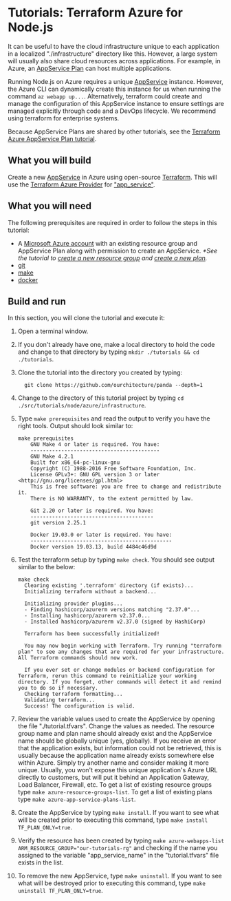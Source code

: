 # Tutorials: Terraform Azure for Node.js

It can be useful to have the cloud infrastructure unique to each application in a localized "./infrastructure" directory like this. However, a large system will usually also share cloud resources across applications. For example, in Azure, an [AppService Plan][az-app-service-plan] can host multiple applications.

Running Node.js on Azure requires a unique [AppService][az-app-service] instance. However, the Azure CLI can dynamically create this instance for us when running the command `az webapp up...`. Alternatively, terraform could create and manage the configuration of this AppService instance to ensure settings are managed explicitly through code and a DevOps lifecycle. We recommend using terraform for enterprise systems.

Because AppService Plans are shared by other tutorials, see the [Terraform Azure AppService Plan tutorial][tutorial-app-service-plan].

## What you will build

Create a new [AppService][az-app-service] in Azure using open-source [Terraform][terraform]. This will use the [Terraform Azure Provider][terraform-azurerm] for ["app_service"][terraform-app_service].

## What you will need

The following prerequisites are required in order to follow the steps in this tutorial:

- A [Microsoft Azure account][azure-account] with an existing resource group and AppService Plan along with permission to create an AppService. _\*See the tutorial to [create a new resource group][tutorial-rg] and [create a new plan][tutorial-app-service-plan]._
- [git][git]
- [make][make]
- [docker][docker]

## Build and run

In this section, you will clone the tutorial and execute it:

1. Open a terminal window.

2. If you don't already have one, make a local directory to hold the code and change to that directory by typing `mkdir ./tutorials && cd ./tutorials`.

3. Clone the tutorial into the directory you created by typing:

   ```shell
     git clone https://github.com/ourchitecture/panda --depth=1
   ```

4. Change to the directory of this tutorial project by typing `cd ./src/tutorials/node/azure/infrastructure`.

5. Type `make prerequisites` and read the output to verify you have the right tools. Output should look similar to:

   ```shell
   make prerequisites
       GNU Make 4 or later is required. You have:
       ------------------------------------------
       GNU Make 4.2.1
       Built for x86_64-pc-linux-gnu
       Copyright (C) 1988-2016 Free Software Foundation, Inc.
       License GPLv3+: GNU GPL version 3 or later <http://gnu.org/licenses/gpl.html>
       This is free software: you are free to change and redistribute it.
       There is NO WARRANTY, to the extent permitted by law.

       Git 2.20 or later is required. You have:
       ----------------------------------------
       git version 2.25.1

       Docker 19.03.0 or later is required. You have:
       ----------------------------------------------
       Docker version 19.03.13, build 4484c46d9d
   ```

6. Test the terraform setup by typing `make check`. You should see output similar to the below:

   ```shell
   make check
     Clearing existing '.terraform' directory (if exists)...
     Initializing terraform without a backend...

     Initializing provider plugins...
     - Finding hashicorp/azurerm versions matching "2.37.0"...
     - Installing hashicorp/azurerm v2.37.0...
     - Installed hashicorp/azurerm v2.37.0 (signed by HashiCorp)

     Terraform has been successfully initialized!

     You may now begin working with Terraform. Try running "terraform plan" to see any changes that are required for your infrastructure. All Terraform commands should now work.

     If you ever set or change modules or backend configuration for Terraform, rerun this command to reinitialize your working directory. If you forget, other commands will detect it and remind you to do so if necessary.
     Checking terraform formatting...
     Validating terraform...
     Success! The configuration is valid.
   ```

7. Review the variable values used to create the AppService by opening the file "./tutorial.tfvars". Change the values as needed. The resource group name and plan name should already exist and the AppService name should be globally unique (yes, globally). If you receive an error that the application exists, but information could not be retrieved, this is usually because the application name already exists somewhere else within Azure. Simply try another name and consider making it more unique. Usually, you won't expose this unique application's Azure URL directly to customers, but will put it behind an Application Gateway, Load Balancer, Firewall, etc. To get a list of existing resource groups type `make azure-resource-groups-list`. To get a list of existing plans type `make azure-app-service-plans-list`.

8. Create the AppService by typing `make install`. If you want to see what will be created prior to executing this command, type `make install TF_PLAN_ONLY=true`.

9. Verify the resource has been created by typing `make azure-webapps-list ARM_RESOURCE_GROUP="our-tutorials-rg"` and checking if the name you assigned to the variable "app_service_name" in the "tutorial.tfvars" file exists in the list.

10. To remove the new AppService, type `make uninstall`. If you want to see what will be destroyed prior to executing this command, type `make uninstall TF_PLAN_ONLY=true`.

[az-app-service]: https://azure.microsoft.com/en-us/services/app-service/
[az-app-service-plan]: https://docs.microsoft.com/en-us/azure/app-service/overview-hosting-plans
[tutorial-rg]: ../../../terraform/azure/resource-group/#readme
[tutorial-app-service-plan]: ../../../terraform/azure/app-service-plan/#readme
[terraform-azurerm]: https://registry.terraform.io/providers/hashicorp/azurerm/latest/docs
[terraform-app_service]: https://registry.terraform.io/providers/hashicorp/azurerm/latest/docs/resources/app_service
[git]: ../../../../../docs/git.md
[make]: ../../../../../docs/make.md
[docker]: ../../../../../docs/docker.md
[terraform]: https://www.terraform.io/intro/index.html
[azure-account]: https://azure.microsoft.com/en-us/free/
